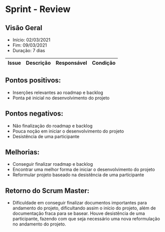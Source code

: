 # Sprint  - Review

## Visão Geral
* Início: 02/03/2021
* Fim: 09/03/2021
* Duração: 7 dias

Issue | Descrição | Responsável | Condição
---|---|---|---


## Pontos positivos:
* Inserções relevantes ao roadmap e backlog
* Ponta pé inicial no desenvolvimento do projeto

## Pontos negativos:
* Não finalização do roadmap e backlog
* Pouca noção em iniciar o desenvolvimento do projeto
* Desistência de uma participante

## Melhorias:
* Conseguir finalizar roadmap e backlog
* Encontrar uma melhor forma de iniciar o desenvolvimento do projeto
* Reformular projeto baseado na desistência de uma participante

## Retorno do Scrum Master:
* Dificuldade em conseguir finalizar documentos importantes para andamento do projeto, dificultando assim o início do projeto, além de documentação fraca para se basear. Houve desistência de uma participante, fazendo com que seja necessário uma nova reformulação no andamento do projeto.